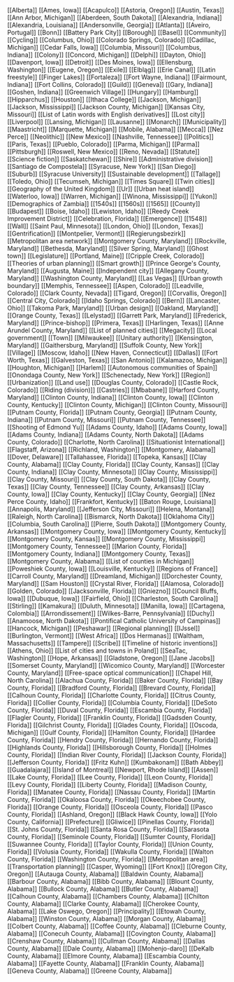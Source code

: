 [[Alberta]]
[[Ames, Iowa]]
[[Acapulco]]
[[Astoria, Oregon]]
[[Austin, Texas]]
[[Ann Arbor, Michigan]]
[[Aberdeen, South Dakota]]
[[Alexandria, Indiana]]
[[Alexandria, Louisiana]]
[[Andersonville, Georgia]]
[[Atlanta]]
[[Aveiro, Portugal]]
[[Bonn]]
[[Battery Park City]]
[[Borough]]
[[Basel]]
[[Community]]
[[Cycling]]
[[Columbus, Ohio]]
[[Colorado Springs, Colorado]]
[[Cadillac, Michigan]]
[[Cedar Falls, Iowa]]
[[Columbia, Missouri]]
[[Columbus, Indiana]]
[[Colony]]
[[Concord, Michigan]]
[[Delphi]]
[[Dayton, Ohio]]
[[Davenport, Iowa]]
[[Detroit]]
[[Des Moines, Iowa]]
[[Ellensburg, Washington]]
[[Eugene, Oregon]]
[[Exile]]
[[Elbląg]]
[[Erie Canal]]
[[Latin freestyle]]
[[Finger Lakes]]
[[Fortaleza]]
[[Fort Wayne, Indiana]]
[[Fairmount, Indiana]]
[[Fort Collins, Colorado]]
[[Guild]]
[[Geneva]]
[[Gary, Indiana]]
[[Goshen, Indiana]]
[[Greenwich Village]]
[[Hungary]]
[[Hamburg]]
[[Hipparchus]]
[[Houston]]
[[Ithaca College]]
[[Jackson, Michigan]]
[[Jackson, Mississippi]]
[[Jackson County, Michigan]]
[[Kansas City, Missouri]]
[[List of Latin words with English derivatives]]
[[Lost city]]
[[Liverpool]]
[[Lansing, Michigan]]
[[Lausanne]]
[[Monarch]]
[[Municipality]]
[[Maastricht]]
[[Marquette, Michigan]]
[[Mobile, Alabama]]
[[Mecca]]
[[Nez Perce]]
[[Neolithic]]
[[New Mexico]]
[[Nashville, Tennessee]]
[[Politics]]
[[Paris, Texas]]
[[Pueblo, Colorado]]
[[Parma, Michigan]]
[[Parma]]
[[Pittsburgh]]
[[Roswell, New Mexico]]
[[Reno, Nevada]]
[[Statute]]
[[Science fiction]]
[[Saskatchewan]]
[[Shire]]
[[Administrative division]]
[[Santiago de Compostela]]
[[Syracuse, New York]]
[[San Diego]]
[[Suburb]]
[[Syracuse University]]
[[Sustainable development]]
[[Tallage]]
[[Toledo, Ohio]]
[[Tecumseh, Michigan]]
[[Times Square]]
[[Twin cities]]
[[Geography of the United Kingdom]]
[[Ur]]
[[Urban heat island]]
[[Waterloo, Iowa]]
[[Warren, Michigan]]
[[Winona, Mississippi]]
[[Yukon]]
[[Demographics of Zambia]]
[[1540s]]
[[1560s]]
[[1565]]
[[County]]
[[Budapest]]
[[Boise, Idaho]]
[[Lewiston, Idaho]]
[[Reedy Creek Improvement District]]
[[Celebration, Florida]]
[[Emergence]]
[[1548]]
[[Wall]]
[[Saint Paul, Minnesota]]
[[London, Ohio]]
[[London, Texas]]
[[Gentrification]]
[[Montpelier, Vermont]]
[[Regierungsbezirk]]
[[Metropolitan area network]]
[[Montgomery County, Maryland]]
[[Rockville, Maryland]]
[[Bethesda, Maryland]]
[[Silver Spring, Maryland]]
[[Ghost town]]
[[Legislature]]
[[Portland, Maine]]
[[Cripple Creek, Colorado]]
[[Theories of urban planning]]
[[Smart growth]]
[[Prince George's County, Maryland]]
[[Augusta, Maine]]
[[Independent city]]
[[Allegany County, Maryland]]
[[Washington County, Maryland]]
[[Las Vegas]]
[[Urban growth boundary]]
[[Memphis, Tennessee]]
[[Aspen, Colorado]]
[[Leadville, Colorado]]
[[Clark County, Nevada]]
[[Tigard, Oregon]]
[[Corvallis, Oregon]]
[[Central City, Colorado]]
[[Idaho Springs, Colorado]]
[[Bern]]
[[Lancaster, Ohio]]
[[Takoma Park, Maryland]]
[[Urban design]]
[[Oakland, Maryland]]
[[Orange County, Texas]]
[[Lelystad]]
[[Garrett Park, Maryland]]
[[Frederick, Maryland]]
[[Prince-bishop]]
[[Primera, Texas]]
[[Harlingen, Texas]]
[[Anne Arundel County, Maryland]]
[[List of planned cities]]
[[Megacity]]
[[Local government]]
[[Town]]
[[Milwaukee]]
[[Unitary authority]]
[[Kensington, Maryland]]
[[Gaithersburg, Maryland]]
[[Suffolk County, New York]]
[[Village]]
[[Moscow, Idaho]]
[[New Haven, Connecticut]]
[[Dallas]]
[[Fort Worth, Texas]]
[[Galveston, Texas]]
[[San Antonio]]
[[Kalamazoo, Michigan]]
[[Houghton, Michigan]]
[[Harlem]]
[[Autonomous communities of Spain]]
[[Onondaga County, New York]]
[[Schenectady, New York]]
[[Region]]
[[Urbanization]]
[[Land use]]
[[Douglas County, Colorado]]
[[Castle Rock, Colorado]]
[[Riding (division)]]
[[Castries]]
[[Mbabane]]
[[Harford County, Maryland]]
[[Clinton County, Indiana]]
[[Clinton County, Iowa]]
[[Clinton County, Kentucky]]
[[Clinton County, Michigan]]
[[Clinton County, Missouri]]
[[Putnam County, Florida]]
[[Putnam County, Georgia]]
[[Putnam County, Indiana]]
[[Putnam County, Missouri]]
[[Putnam County, Tennessee]]
[[Shooting of Edmond Yu]]
[[Adams County, Idaho]]
[[Adams County, Iowa]]
[[Adams County, Indiana]]
[[Adams County, North Dakota]]
[[Adams County, Colorado]]
[[Charlotte, North Carolina]]
[[Situationist International]]
[[Flagstaff, Arizona]]
[[Richland, Washington]]
[[Montgomery, Alabama]]
[[Dover, Delaware]]
[[Tallahassee, Florida]]
[[Topeka, Kansas]]
[[Clay County, Alabama]]
[[Clay County, Florida]]
[[Clay County, Kansas]]
[[Clay County, Indiana]]
[[Clay County, Minnesota]]
[[Clay County, Mississippi]]
[[Clay County, Missouri]]
[[Clay County, South Dakota]]
[[Clay County, Texas]]
[[Clay County, Tennessee]]
[[Clay County, Arkansas]]
[[Clay County, Iowa]]
[[Clay County, Kentucky]]
[[Clay County, Georgia]]
[[Nez Perce County, Idaho]]
[[Frankfort, Kentucky]]
[[Baton Rouge, Louisiana]]
[[Annapolis, Maryland]]
[[Jefferson City, Missouri]]
[[Helena, Montana]]
[[Raleigh, North Carolina]]
[[Bismarck, North Dakota]]
[[Oklahoma City]]
[[Columbia, South Carolina]]
[[Pierre, South Dakota]]
[[Montgomery County, Arkansas]]
[[Montgomery County, Iowa]]
[[Montgomery County, Kentucky]]
[[Montgomery County, Kansas]]
[[Montgomery County, Mississippi]]
[[Montgomery County, Tennessee]]
[[Marion County, Florida]]
[[Montgomery County, Indiana]]
[[Montgomery County, Texas]]
[[Montgomery County, Alabama]]
[[List of counties in Michigan]]
[[Poweshiek County, Iowa]]
[[Louisville, Kentucky]]
[[Regions of France]]
[[Carroll County, Maryland]]
[[Dreamland, Michigan]]
[[Dorchester County, Maryland]]
[[Sam Houston]]
[[Crystal River, Florida]]
[[Alamosa, Colorado]]
[[Golden, Colorado]]
[[Jacksonville, Florida]]
[[Gniezno]]
[[Council Bluffs, Iowa]]
[[Dubuque, Iowa]]
[[Fairfield, Ohio]]
[[Charleston, South Carolina]]
[[Stirling]]
[[Kamakura]]
[[Duluth, Minnesota]]
[[Manilla, Iowa]]
[[Cartagena, Colombia]]
[[Arrondissement]]
[[Wilkes-Barre, Pennsylvania]]
[[Duchy]]
[[Anamoose, North Dakota]]
[[Pontifical Catholic University of Campinas]]
[[Hancock, Michigan]]
[[Peshawar]]
[[Regional planning]]
[[IJssel]]
[[Burlington, Vermont]]
[[West Africa]]
[[Dos Hermanas]]
[[Waltham, Massachusetts]]
[[Tampere]]
[[Scribe]]
[[Timeline of historic inventions]]
[[Athens, Ohio]]
[[List of cities and towns in Poland]]
[[SeaTac, Washington]]
[[Hope, Arkansas]]
[[Gladstone, Oregon]]
[[Jane Jacobs]]
[[Somerset County, Maryland]]
[[Wicomico County, Maryland]]
[[Worcester County, Maryland]]
[[Free-space optical communication]]
[[Chapel Hill, North Carolina]]
[[Alachua County, Florida]]
[[Baker County, Florida]]
[[Bay County, Florida]]
[[Bradford County, Florida]]
[[Brevard County, Florida]]
[[Calhoun County, Florida]]
[[Charlotte County, Florida]]
[[Citrus County, Florida]]
[[Collier County, Florida]]
[[Columbia County, Florida]]
[[DeSoto County, Florida]]
[[Duval County, Florida]]
[[Escambia County, Florida]]
[[Flagler County, Florida]]
[[Franklin County, Florida]]
[[Gadsden County, Florida]]
[[Gilchrist County, Florida]]
[[Glades County, Florida]]
[[Oscoda, Michigan]]
[[Gulf County, Florida]]
[[Hamilton County, Florida]]
[[Hardee County, Florida]]
[[Hendry County, Florida]]
[[Hernando County, Florida]]
[[Highlands County, Florida]]
[[Hillsborough County, Florida]]
[[Holmes County, Florida]]
[[Indian River County, Florida]]
[[Jackson County, Florida]]
[[Jefferson County, Florida]]
[[Fritz Kuhn]]
[[Kumbakonam]]
[[Bath Abbey]]
[[Guadalajara]]
[[Island of Montreal]]
[[Newport, Rhode Island]]
[[Assen]]
[[Lake County, Florida]]
[[Lee County, Florida]]
[[Leon County, Florida]]
[[Levy County, Florida]]
[[Liberty County, Florida]]
[[Madison County, Florida]]
[[Manatee County, Florida]]
[[Nassau County, Florida]]
[[Martin County, Florida]]
[[Okaloosa County, Florida]]
[[Okeechobee County, Florida]]
[[Orange County, Florida]]
[[Osceola County, Florida]]
[[Pasco County, Florida]]
[[Ashland, Oregon]]
[[Black Hawk County, Iowa]]
[[Yolo County, California]]
[[Prefecture]]
[[Gliwice]]
[[Pinellas County, Florida]]
[[St. Johns County, Florida]]
[[Santa Rosa County, Florida]]
[[Sarasota County, Florida]]
[[Seminole County, Florida]]
[[Sumter County, Florida]]
[[Suwannee County, Florida]]
[[Taylor County, Florida]]
[[Union County, Florida]]
[[Volusia County, Florida]]
[[Wakulla County, Florida]]
[[Walton County, Florida]]
[[Washington County, Florida]]
[[Metropolitan area]]
[[Transportation planning]]
[[Casper, Wyoming]]
[[Fort Knox]]
[[Oregon City, Oregon]]
[[Autauga County, Alabama]]
[[Baldwin County, Alabama]]
[[Barbour County, Alabama]]
[[Bibb County, Alabama]]
[[Blount County, Alabama]]
[[Bullock County, Alabama]]
[[Butler County, Alabama]]
[[Calhoun County, Alabama]]
[[Chambers County, Alabama]]
[[Chilton County, Alabama]]
[[Clarke County, Alabama]]
[[Cherokee County, Alabama]]
[[Lake Oswego, Oregon]]
[[Principality]]
[[Etowah County, Alabama]]
[[Winston County, Alabama]]
[[Morgan County, Alabama]]
[[Colbert County, Alabama]]
[[Coffee County, Alabama]]
[[Cleburne County, Alabama]]
[[Conecuh County, Alabama]]
[[Covington County, Alabama]]
[[Crenshaw County, Alabama]]
[[Cullman County, Alabama]]
[[Dallas County, Alabama]]
[[Dale County, Alabama]]
[[Mohenjo-daro]]
[[DeKalb County, Alabama]]
[[Elmore County, Alabama]]
[[Escambia County, Alabama]]
[[Fayette County, Alabama]]
[[Franklin County, Alabama]]
[[Geneva County, Alabama]]
[[Greene County, Alabama]]
